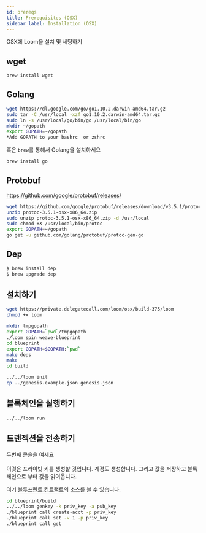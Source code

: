 ```yaml
---
id: prereqs
title: Prerequisites (OSX)
sidebar_label: Installation (OSX)
---
```

OSX에 Loom을 설치 및 세팅하기

## wget

```bash
brew install wget
```

## Golang

```bash
wget https://dl.google.com/go/go1.10.2.darwin-amd64.tar.gz
sudo tar -C /usr/local -xzf go1.10.2.darwin-amd64.tar.gz
sudo ln -s /usr/local/go/bin/go /usr/local/bin/go
mkdir ~/gopath
export GOPATH=~/gopath
*Add GOPATH to your bashrc  or zshrc
```

혹은 `brew`를 통해서 Golang을 설치하세요

```bash
brew install go
```


## Protobuf

https://github.com/google/protobuf/releases/

```bash
wget https://github.com/google/protobuf/releases/download/v3.5.1/protoc-3.5.1-osx-x86_64.zip
unzip protoc-3.5.1-osx-x86_64.zip
sudo unzip protoc-3.5.1-osx-x86_64.zip -d /usr/local
sudo chmod +X /usr/local/bin/protoc
export GOPATH=~/gopath
go get -u github.com/golang/protobuf/protoc-gen-go
```

## Dep

```bash
$ brew install dep
$ brew upgrade dep
```


## 설치하기

```bash
wget https://private.delegatecall.com/loom/osx/build-375/loom
chmod +x loom

mkdir tmpgopath
export GOPATH=`pwd`/tmpgopath
./loom spin weave-blueprint
cd blueprint
export GOPATH=$GOPATH:`pwd`
make deps
make
cd build

../../loom init
cp ../genesis.example.json genesis.json
```

## 블록체인을 실행하기
```
../../loom run
```

## 트랜젝션을 전송하기

두번째 콘솔을 여세요
<br/>
<br/>
이것은 프라이빗 키를 생성할 것입니다. 계정도 생성합니다. 그리고 값을 저장하고 블록체인으로 부터 값을 읽어옵니다.

여기 <a href="https://github.com/loomnetwork/weave-blueprint">블루프린트 컨트랙트</a>의 소스를 볼 수 있습니다.

```bash
cd blueprint/build
../../loom genkey -k priv_key -a pub_key
./blueprint call create-acct -p priv_key
./blueprint call set -v 1 -p priv_key
./blueprint call get
```
